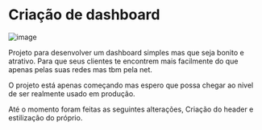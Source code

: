 # Criação de dashboard

![image](https://github.com/DouglasReiz/dashboardLeo/assets/85238953/cbba6580-070f-4f2a-ae65-e195faeea53f)



Projeto para desenvolver um dashboard simples mas que seja bonito e atrativo. Para que seus clientes te encontrem mais facilmente do que apenas pelas suas redes mas tbm pela net.

O projeto está apenas começando mas espero que possa chegar ao nivel de ser realmente usado em produção.

Até o momento foram feitas as seguintes alterações, Criação do header e estilização do próprio.
